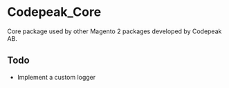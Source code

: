 # Codepeak_Core

Core package used by other Magento 2 packages developed by Codepeak AB.

## Todo

- Implement a custom logger